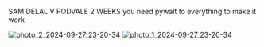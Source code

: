 SAM DELAL V PODVALE 2 WEEKS
you need pywalt to everything to make it work 

![photo_2_2024-09-27_23-20-34](https://github.com/user-attachments/assets/85fa1460-eb75-472d-aa7b-e67dc50e4290)
![photo_1_2024-09-27_23-20-34](https://github.com/user-attachments/assets/2fe1320d-43fc-4d81-a396-181b3d321719)
